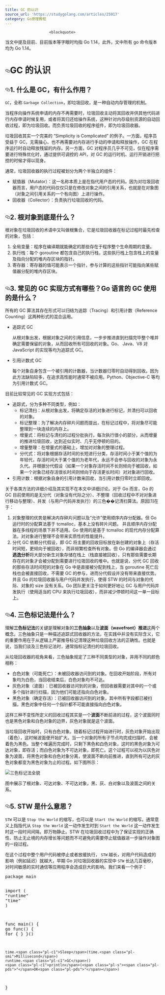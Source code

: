 ```yaml
---
title: GC 的认识
source_url: 'https://studygolang.com/articles/25917'
category: Go原理教程
---
```



						<blockquote>
<p>当文中提及目前、目前版本等字眼时均指 Go 1.14，此外，文中所有 go 命令版本均为 Go 1.14。</p>
</blockquote>
<h1><a id="user-content-gc-的认识" class="anchor" aria-hidden="true" href="#gc-的认识"><svg class="octicon octicon-link" viewBox="0 0 16 16" version="1.1" width="16" height="16" aria-hidden="true"><path fill-rule="evenodd" d="M4 9h1v1H4c-1.5 0-3-1.69-3-3.5S2.55 3 4 3h4c1.45 0 3 1.69 3 3.5 0 1.41-.91 2.72-2 3.25V8.59c.58-.45 1-1.27 1-2.09C10 5.22 8.98 4 8 4H4c-.98 0-2 1.22-2 2.5S3 9 4 9zm9-3h-1v1h1c1 0 2 1.22 2 2.5S13.98 12 13 12H9c-.98 0-2-1.22-2-2.5 0-.83.42-1.64 1-2.09V6.25c-1.09.53-2 1.84-2 3.25C6 11.31 7.55 13 9 13h4c1.45 0 3-1.69 3-3.5S14.5 6 13 6z"></path></svg></a>GC 的认识</h1>
<h2><a id="user-content-1-什么是-gc有什么作用" class="anchor" aria-hidden="true" href="#1-什么是-gc有什么作用"><svg class="octicon octicon-link" viewBox="0 0 16 16" version="1.1" width="16" height="16" aria-hidden="true"><path fill-rule="evenodd" d="M4 9h1v1H4c-1.5 0-3-1.69-3-3.5S2.55 3 4 3h4c1.45 0 3 1.69 3 3.5 0 1.41-.91 2.72-2 3.25V8.59c.58-.45 1-1.27 1-2.09C10 5.22 8.98 4 8 4H4c-.98 0-2 1.22-2 2.5S3 9 4 9zm9-3h-1v1h1c1 0 2 1.22 2 2.5S13.98 12 13 12H9c-.98 0-2-1.22-2-2.5 0-.83.42-1.64 1-2.09V6.25c-1.09.53-2 1.84-2 3.25C6 11.31 7.55 13 9 13h4c1.45 0 3-1.69 3-3.5S14.5 6 13 6z"></path></svg></a>1. 什么是 GC，有什么作用？</h2>
<p><code>GC</code>，全称 <code>Garbage Collection</code>，即垃圾回收，是一种自动内存管理的机制。</p>
<p>当程序向操作系统申请的内存不再需要时，垃圾回收主动将其回收并供其他代码进行内存申请时候复用，或者将其归还给操作系统，这种针对内存级别资源的自动回收过程，即为垃圾回收。而负责垃圾回收的程序组件，即为垃圾回收器。</p>
<p>垃圾回收其实一个完美的 “Simplicity is Complicated” 的例子。一方面，程序员受益于 GC，无需操心、也不再需要对内存进行手动的申请和释放操作，GC 在程序运行时自动释放残留的内存。另一方面，GC 对程序员几乎不可见，仅在程序需要进行特殊优化时，通过提供可调控的 API，对 GC 的运行时机、运行开销进行把控的时候才得以现身。</p>
<p>通常，垃圾回收器的执行过程被划分为两个半独立的组件：</p>
<ul>
<li>赋值器（Mutator）：这一名称本质上是在指代用户态的代码。因为对垃圾回收器而言，用户态的代码仅仅只是在修改对象之间的引用关系，也就是在对象图（对象之间引用关系的一个有向图）上进行操作。</li>
<li>回收器（Collector）：负责执行垃圾回收的代码。</li>
</ul>
<h2><a id="user-content-2-根对象到底是什么" class="anchor" aria-hidden="true" href="#2-根对象到底是什么"><svg class="octicon octicon-link" viewBox="0 0 16 16" version="1.1" width="16" height="16" aria-hidden="true"><path fill-rule="evenodd" d="M4 9h1v1H4c-1.5 0-3-1.69-3-3.5S2.55 3 4 3h4c1.45 0 3 1.69 3 3.5 0 1.41-.91 2.72-2 3.25V8.59c.58-.45 1-1.27 1-2.09C10 5.22 8.98 4 8 4H4c-.98 0-2 1.22-2 2.5S3 9 4 9zm9-3h-1v1h1c1 0 2 1.22 2 2.5S13.98 12 13 12H9c-.98 0-2-1.22-2-2.5 0-.83.42-1.64 1-2.09V6.25c-1.09.53-2 1.84-2 3.25C6 11.31 7.55 13 9 13h4c1.45 0 3-1.69 3-3.5S14.5 6 13 6z"></path></svg></a>2. 根对象到底是什么？</h2>
<p>根对象在垃圾回收的术语中又叫做根集合，它是垃圾回收器在标记过程时最先检查的对象，包括：</p>
<ol>
<li>全局变量：程序在编译期就能确定的那些存在于程序整个生命周期的变量。</li>
<li>执行栈：每个 goroutine 都包含自己的执行栈，这些执行栈上包含栈上的变量及指向分配的堆内存区块的指针。</li>
<li>寄存器：寄存器的值可能表示一个指针，参与计算的这些指针可能指向某些赋值器分配的堆内存区块。</li>
</ol>
<h2><a id="user-content-3-常见的-gc-实现方式有哪些go-语言的-gc-使用的是什么" class="anchor" aria-hidden="true" href="#3-常见的-gc-实现方式有哪些go-语言的-gc-使用的是什么"><svg class="octicon octicon-link" viewBox="0 0 16 16" version="1.1" width="16" height="16" aria-hidden="true"><path fill-rule="evenodd" d="M4 9h1v1H4c-1.5 0-3-1.69-3-3.5S2.55 3 4 3h4c1.45 0 3 1.69 3 3.5 0 1.41-.91 2.72-2 3.25V8.59c.58-.45 1-1.27 1-2.09C10 5.22 8.98 4 8 4H4c-.98 0-2 1.22-2 2.5S3 9 4 9zm9-3h-1v1h1c1 0 2 1.22 2 2.5S13.98 12 13 12H9c-.98 0-2-1.22-2-2.5 0-.83.42-1.64 1-2.09V6.25c-1.09.53-2 1.84-2 3.25C6 11.31 7.55 13 9 13h4c1.45 0 3-1.69 3-3.5S14.5 6 13 6z"></path></svg></a>3. 常见的 GC 实现方式有哪些？Go 语言的 GC 使用的是什么？</h2>
<p>所有的 GC 算法其存在形式可以归结为追踪（Tracing）和引用计数（Reference Counting）这两种形式的混合运用。</p>
<ul>
<li>
<p>追踪式 GC</p>
<p>从根对象出发，根据对象之间的引用信息，一步步推进直到扫描完毕整个堆并确定需要保留的对象，从而回收所有可回收的对象。Go、 Java、V8 对 JavaScript 的实现等均为追踪式 GC。</p>
</li>
<li>
<p>引用计数式 GC</p>
<p>每个对象自身包含一个被引用的计数器，当计数器归零时自动得到回收。因为此方法缺陷较多，在追求高性能时通常不被应用。Python、Objective-C 等均为引用计数式 GC。</p>
</li>
</ul>
<p>目前比较常见的 GC 实现方式包括：</p>
<ul>
<li>追踪式，分为多种不同类型，例如：
<ul>
<li>标记清扫：从根对象出发，将确定存活的对象进行标记，并清扫可以回收的对象。</li>
<li>标记整理：为了解决内存碎片问题而提出，在标记过程中，将对象尽可能整理到一块连续的内存上。</li>
<li>增量式：将标记与清扫的过程分批执行，每次执行很小的部分，从而增量的推进垃圾回收，达到近似实时、几乎无停顿的目的。</li>
<li>增量整理：在增量式的基础上，增加对对象的整理过程。</li>
<li>分代式：将对象根据存活时间的长短进行分类，存活时间小于某个值的为年轻代，存活时间大于某个值的为老年代，永远不会参与回收的对象为永久代。并根据分代假设（如果一个对象存活时间不长则倾向于被回收，如果一个对象已经存活很长时间则倾向于存活更长时间）对对象进行回收。</li>
</ul>
</li>
<li>引用计数：根据对象自身的引用计数来回收，当引用计数归零时立即回收。</li>
</ul>
<p>关于各类方法的详细介绍及其实现不在本文中详细讨论。对于 Go 而言，Go 的 GC 目前使用的是无分代（对象没有代际之分）、不整理（回收过程中不对对象进行移动与整理）、并发（与用户代码并发执行）的三色��记清扫算法。原因[1]在于：</p>
<ol>
<li>对象整理的优势是解决内存碎片问题以及“允许”使用顺序内存分配器。但 Go 运行时的分配算法基于 tcmalloc，基本上没有碎片问题。 并且顺序内存分配器在多线程的场景下并不适用。Go 使用的是基于 tcmalloc 的现代内存分配算法，对对象进行整理不会带来实质性的性能提升。</li>
<li>分代 GC 依赖分代假设，即 GC 将主要的回收目标放在新创建的对象上（存活时间短，更倾向于被回收），而非频繁检查所有对象。但 Go 的编译器会通过<strong>逃逸分析</strong>将大部分新生对象存储在栈上（栈直接被回收），只有那些需要长期存在的对象才会被分配到需要进行垃圾回收的堆中。也就是说，分代 GC 回收的那些存活时间短的对象在 Go 中是直接被分配到栈上，当 goroutine 死亡后栈也会被直接回收，不需要 GC 的参与，进而分代假设并没有带来直接优势。并且 Go 的垃圾回收器与用户代码并发执行，使得 STW 的时间与对象的代际、对象的 size 没有关系。Go 团队更关注于如何更好地让 GC 与用户代码并发执行（使用适当的 CPU 来执行垃圾回收），而非减少停顿时间这一单一目标上。</li>
</ol>
<h2><a id="user-content-4-三色标记法是什么" class="anchor" aria-hidden="true" href="#4-三色标记法是什么"><svg class="octicon octicon-link" viewBox="0 0 16 16" version="1.1" width="16" height="16" aria-hidden="true"><path fill-rule="evenodd" d="M4 9h1v1H4c-1.5 0-3-1.69-3-3.5S2.55 3 4 3h4c1.45 0 3 1.69 3 3.5 0 1.41-.91 2.72-2 3.25V8.59c.58-.45 1-1.27 1-2.09C10 5.22 8.98 4 8 4H4c-.98 0-2 1.22-2 2.5S3 9 4 9zm9-3h-1v1h1c1 0 2 1.22 2 2.5S13.98 12 13 12H9c-.98 0-2-1.22-2-2.5 0-.83.42-1.64 1-2.09V6.25c-1.09.53-2 1.84-2 3.25C6 11.31 7.55 13 9 13h4c1.45 0 3-1.69 3-3.5S14.5 6 13 6z"></path></svg></a>4. 三色标记法是什么？</h2>
<p>理解<strong>三色标记法</strong>的关键是理解对象的<strong>三色抽象</strong>以及<strong>波面（wavefront）推进</strong>这两个概念。三色抽象只是一种描述追踪式回收器的方法，在实践中并没有实际含义，它的重要作用在于从逻辑上严密推导标记清理这种垃圾回收方法的正确性。也就是说，当我们谈及三色标记法时，通常指标记清扫的垃圾回收。</p>
<p>从垃圾回收器的视角来看，三色抽象规定了三种不同类型的对象，并用不同的颜色相称：</p>
<ul>
<li>白色对象（可能死亡）：未被回收器访问到的对象。在回收开始阶段，所有对象均为白色，当回收结束后，白色对象均不可达。</li>
<li>灰色对象（波面）：已被回收器访问到的对象，但回收器需要对其中的一个或多个指针进行扫描，因为他们可能还指向白色对象。</li>
<li>黑色对象（确定存活）：已被回收器访问到的对象，其中所有字段都已被扫描，黑色对象中任何一个指针都不可能直接指向白色对象。</li>
</ul>
<p>这样三种不变性所定义的回收过程其实是一个<strong>波面</strong>不断前进的过程，这个波面同时也是黑色对象和白色对象的边界，灰色对象就是这个波面。</p>
<p>当垃圾回收开始时，只有白色对象。随着标记过程开始进行时，灰色对象开始出现（着色），这时候波面便开始扩大。当一个对象的所有子节点均完成扫描时，会被着色为黑色。当整个堆遍历完成时，只剩下黑色和白色对象，这时的黑色对象为可达对象，即存活；而白色对象为不可达对象，即死亡。这个过程可以视为以灰色对象为波面，将黑色对象和白色对象分离，使波面不断向前推进，直到所有可达的灰色对象都变为黑色对象为止的过程。如下图所示：</p>
<p><img src="https://github.com/qcrao/Go-Questions/raw/master/GC/assets/gc-blueprint.png" alt="三色标记法全貌" style="max-width:100%;"/></p>
<p>图中展示了根对象、可达对象、不可达对象，黑、灰、白对象以及波面之间的关系。</p>
<h2><a id="user-content-5-stw-是什么意思" class="anchor" aria-hidden="true" href="#5-stw-是什么意思"><svg class="octicon octicon-link" viewBox="0 0 16 16" version="1.1" width="16" height="16" aria-hidden="true"><path fill-rule="evenodd" d="M4 9h1v1H4c-1.5 0-3-1.69-3-3.5S2.55 3 4 3h4c1.45 0 3 1.69 3 3.5 0 1.41-.91 2.72-2 3.25V8.59c.58-.45 1-1.27 1-2.09C10 5.22 8.98 4 8 4H4c-.98 0-2 1.22-2 2.5S3 9 4 9zm9-3h-1v1h1c1 0 2 1.22 2 2.5S13.98 12 13 12H9c-.98 0-2-1.22-2-2.5 0-.83.42-1.64 1-2.09V6.25c-1.09.53-2 1.84-2 3.25C6 11.31 7.55 13 9 13h4c1.45 0 3-1.69 3-3.5S14.5 6 13 6z"></path></svg></a>5. STW 是什么意思？</h2>
<p><code>STW</code> 可以是 <code>Stop the World</code> 的缩写，也可以是 <code>Start the World</code> 的缩写。通常意义上指指代从 <code>Stop the World</code> 这一动作发生时到 <code>Start the World</code> 这一动作发生时这一段时间间隔，即万物静止。STW 在垃圾回收过程中为了保证实现的正确性、防止无止境的内存增长等问题而不可避免的需要停止赋值器进一步操作对象图的一段过程。</p>
<p>在这个过程中整个用户代码被停止或者放缓执行， <code>STW</code> 越长，对用户代码造成的影响（例如延迟）就越大，早期 Go 对垃圾回收器的实现中 <code>STW</code> 长达几百毫秒，对时间敏感的实时通信等应用程序会造成巨大的影响。我们来看一个例子：</p>
<div class="highlight highlight-source-go"><pre><span class="pl-k">package</span> main

<span class="pl-k">import</span> (
	<span class="pl-s"><span class="pl-pds">"</span>runtime<span class="pl-pds">"</span></span>
	<span class="pl-s"><span class="pl-pds">"</span>time<span class="pl-pds">"</span></span>
)

<span class="pl-k">func</span> <span class="pl-en">main</span>() {
	<span class="pl-k">go</span> <span class="pl-k">func</span>() {
		<span class="pl-k">for</span> {
		}
	}()

	time.<span class="pl-c1">Sleep</span>(time.<span class="pl-smi">Millisecond</span>)
	runtime.<span class="pl-c1">GC</span>()
	<span class="pl-c1">println</span>(<span class="pl-s"><span class="pl-pds">"</span>OK<span class="pl-pds">"</span></span>)
}</pre>